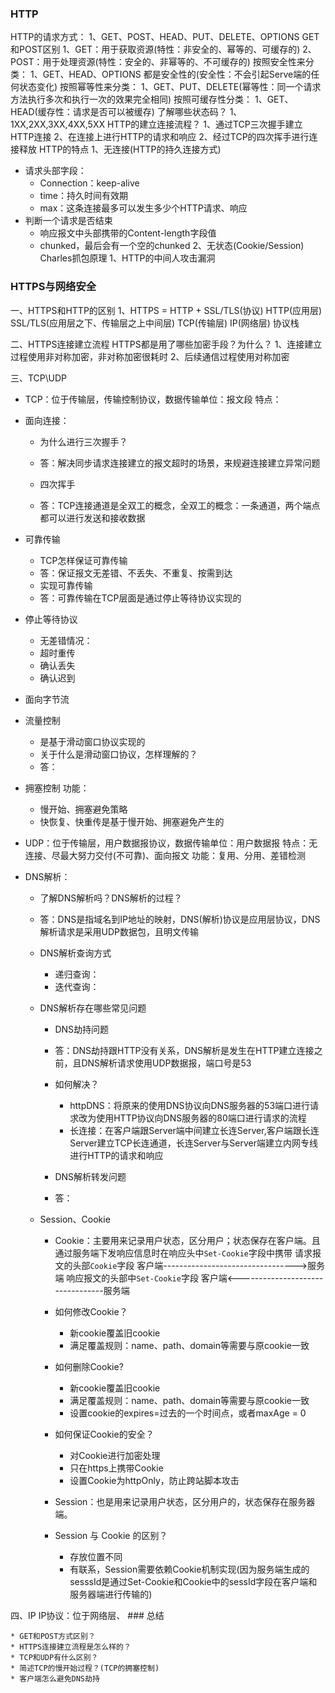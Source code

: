 ### HTTP

HTTP的请求方式：
1、GET、POST、HEAD、PUT、DELETE、OPTIONS
GET和POST区别
1、GET：用于获取资源(特性：非安全的、幂等的、可缓存的)
2、POST：用于处理资源(特性：安全的、非幂等的、不可缓存的)
按照安全性来分类：
1、GET、HEAD、OPTIONS 都是安全性的(安全性：不会引起Serve端的任何状态变化)
按照幂等性来分类：
1、GET、PUT、DELETE(幂等性：同一个请求方法执行多次和执行一次的效果完全相同)
按照可缓存性分类：
1、GET、HEAD(缓存性：请求是否可以被缓存)
了解哪些状态码？
1、1XX,2XX,3XX,4XX,5XX
HTTP的建立连接流程？
1、通过TCP三次握手建立HTTP连接
2、在连接上进行HTTP的请求和响应
2、经过TCP的四次挥手进行连接释放
HTTP的特点
1、无连接(HTTP的持久连接方式)
- 请求头部字段：
    - Connection：keep-alive
    - time：持久时间有效期
    - max：这条连接最多可以发生多少个HTTP请求、响应
- 判断一个请求是否结束
    - 响应报文中头部携带的Content-length字段值
    - chunked，最后会有一个空的chunked
2、无状态(Cookie/Session)
Charles抓包原理
1、HTTP的中间人攻击漏洞

### HTTPS与网络安全

一、HTTPS和HTTP的区别
1、HTTPS = HTTP + SSL/TLS(协议)
HTTP(应用层) SSL/TLS(应用层之下、传输层之上中间层)
TCP(传输层)
IP(网络层)
协议栈

二、HTTPS连接建立流程
HTTPS都是用了哪些加密手段？为什么？
1、连接建立过程使用非对称加密，非对称加密很耗时
2、后续通信过程使用对称加密

三、TCP\UDP

* TCP：位于传输层，传输控制协议，数据传输单位：报文段
特点：
- 面向连接：
    - 为什么进行三次握手？
    - 答：解决同步请求连接建立的报文超时的场景，来规避连接建立异常问题

    - 四次挥手
    - 答：TCP连接通道是全双工的概念，全双工的概念：一条通道，两个端点都可以进行发送和接收数据
    
- 可靠传输
    - TCP怎样保证可靠传输
    - 答：保证报文无差错、不丢失、不重复、按需到达
    - 实现可靠传输
    - 答：可靠传输在TCP层面是通过停止等待协议实现的
 - 停止等待协议
     - 无差错情况：
     - 超时重传
     - 确认丢失
     - 确认迟到

- 面向字节流

- 流量控制
    - 是基于滑动窗口协议实现的
    - 关于什么是滑动窗口协议，怎样理解的？
    - 答：

- 拥塞控制
功能：
    - 慢开始、拥塞避免策略
    - 快恢复、快重传是基于慢开始、拥塞避免产生的

* UDP：位于传输层，用户数据报协议，数据传输单位：用户数据报
特点：无连接、尽最大努力交付(不可靠)、面向报文
功能：复用、分用、差错检测

* DNS解析：
    - 了解DNS解析吗？DNS解析的过程？
    - 答：DNS是指域名到IP地址的映射，DNS(解析)协议是应用层协议，DNS解析请求是采用UDP数据包，且明文传输

    - DNS解析查询方式
        - 递归查询：
        - 迭代查询：

    - DNS解析存在哪些常见问题
        - DNS劫持问题
        - 答：DNS劫持跟HTTP没有关系，DNS解析是发生在HTTP建立连接之前，且DNS解析请求使用UDP数据报，端口号是53
        - 如何解决？
            * httpDNS：将原来的使用DNS协议向DNS服务器的53端口进行请求改为使用HTTP协议向DNS服务器的80端口进行请求的流程
            * 长连接：在客户端跟Server端中间建立长连Server,客户端跟长连Server建立TCP长连通道，长连Server与Server端建立内网专线进行HTTP的请求和响应

        - DNS解析转发问题
        - 答：
        
    * Session、Cookie

        - Cookie：主要用来记录用户状态，区分用户；状态保存在客户端。且通过服务端下发响应信息时在响应头中```Set-Cookie```字段中携带
                请求报文的头部```Cookie```字段
        客户端--------------------------------->服务端
                响应报文的头部中```Set-Cookie```字段
        客户端<---------------------------------服务端   
        
        - 如何修改Cookie？
            * 新cookie覆盖旧cookie
            * 满足覆盖规则：name、path、domain等需要与原cookie一致
        - 如何删除Cookie?
            * 新cookie覆盖旧cookie
            * 满足覆盖规则：name、path、domain等需要与原cookie一致
            * 设置cookie的expires=过去的一个时间点，或者maxAge = 0
        - 如何保证Cookie的安全？
            * 对Cookie进行加密处理
            * 只在https上携带Cookie
            * 设置Cookie为httpOnly，防止跨站脚本攻击

        - Session：也是用来记录用户状态，区分用户的，状态保存在服务器端。
        - Session 与 Cookie 的区别？
            * 存放位置不同
            * 有联系，Session需要依赖Cookie机制实现(因为服务端生成的sesssId是通过Set-Cookie和Cookie中的sessId字段在客户端和服务器端进行传输的)
            
 四、IP
 IP协议：位于网络层、
    ### 总结
    
    * GET和POST方式区别？
    * HTTPS连接建立流程是怎么样的？
    * TCP和UDP有什么区别？
    * 简述TCP的慢开始过程？(TCP的拥塞控制)
    * 客户端怎么避免DNS劫持
            